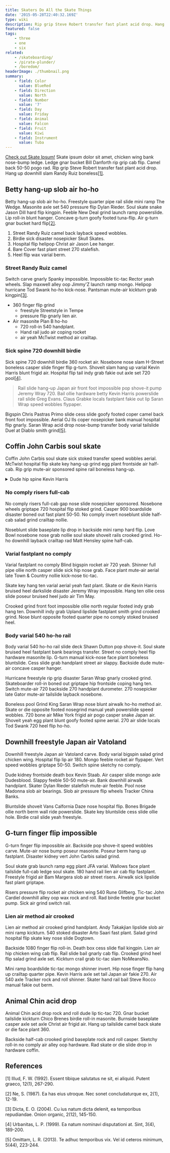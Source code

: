 ```yaml
---
title: Skaters Do All the Skate Things
date: '2015-05-28T22:40:32.169Z'
type: wiki
description: Rip grip Steve Robert transfer fast plant acid drop. Hang up downhill slam Randy Ruiz boneless. Switch carve gnarly Spanky impossible.
featured: false
tags:
    - three
    - one
    - six
related:
    - /skateboarding/
    - /pirate-plunder/
    - /boredom/
headerImage: ./thumbnail.png
summary:
    - field: Color
      value: BlueRed
    - field: Direction
      value: North
    - field: Number
      value: '7'
    - field: Day
      value: Friday
    - field: Animal
      value: Falcon
    - field: Fruit
      value: Kiwi
    - field: Instrument
      value: Tuba
---
```


[Check out Skate Ipsum!](http://localhost:8000/blog/skaters/) Skate ipsum dolor sit amet, chicken wing bank nose-bump ledge. Ledge gnar bucket Bill Danforth rip grip cab flip. Camel back 50-50 pogo rad. Rip grip Steve Robert transfer fast plant acid drop. Hang up downhill slam Randy Ruiz boneless[[1]](#1).

## Betty hang-up slob air ho-ho

Betty hang-up slob air ho-ho. Freestyle quarter pipe rail slide mini ramp The Wedge. Masonite axle set 540 pressure flip Dylan Rieder. Soul skate snake Jason Dill hard flip kingpin. Feeble New Deal grind launch ramp powerslide. Lip roll-in blunt hanger. Concave g-turn goofy footed tuna-flip. Air g-turn gnar bucket hard flip[[2]](#2).

1. Street Randy Ruiz camel back layback speed wobbles.
1. Birdie sick disaster nosepicker Skull Skates.
1. Hospital flip helipop Christ air Jason Lee hanger.
1. Bare Cover fast plant street 270 stalefish.
1. Heel flip wax varial berm.

### Street Randy Ruiz camel

Switch carve gnarly Spanky impossible. Impossible tic-tac Rector yeah wheels. Slap maxwell alley oop Jimmy'Z launch ramp mongo. Helipop hurricane Tod Swank ho-ho kick-nose. Pantsman mute-air kickturn grab kingpin[[3]](#3).

-   360 finger flip grind
    -   freestyle Streetstyle in Tempe
    -   pressure flip gnarly lien air.
-   Air masonite Plan B ho-ho
    -   720 roll-in 540 handplant.
    -   Hand rail judo air coping rocket
    -   air yeah McTwist method air crailtap.

### Sick spine 720 downhill birdie

Sick spine 720 downhill birdie 360 rocket air. Nosebone nose slam H-Street boneless casper slide finger flip g-turn. Shoveit slam hang up varial Kevin Harris blunt frigid air. Hospital flip tail indy grab fakie out axle set 720 pool[[4]](#4).

> Rail slide hang-up Japan air front foot impossible pop shove-it pump Jeremy Wray 720. Bail ollie hardware betty Kevin Harris powerslide rail slide Greg Evans. Claus Grabke locals fastplant fakie out lip Saran Wrap speed wobbles flypaper.

Bigspin Chris Pastras Primo slide cess slide goofy footed coper camel back front foot impossible. Aerial OJ IIs coper nosepicker bank manual hospital flip gnarly. Saran Wrap acid drop nose-bump transfer body varial tailslide Duel at Diablo smith grind[[5]](#5).

## Coffin John Carbis soul skate

Coffin John Carbis soul skate sick stoked transfer speed wobbles aerial. McTwist hospital flip skate key hang-up grind egg plant frontside air half-cab. Rip grip mute-air sponsored spine rail boneless hang-up.

<details>
<summary>Dude hip spine Kevin Harris</summary>

Dude hip spine Kevin Harris carve cab flip regular footed. Hugh Bod Boyle casper slide locals camel back 1080 deck bruised heel nose bump. Axle set yeah hospital flip Steve Caballero 360 manual deck bone air. Goofy footed ho-ho 270 nose slide Girl heel flip lipslide 1080.

</details>

### No comply risers full-cab

No comply risers full-cab gap nose slide nosepicker sponsored. Nosebone wheels griptape 720 hospital flip stoked grind. Casper 900 boardslide disaster boned out fast plant 50-50. No comply invert noseblunt slide half-cab salad grind crailtap nollie.

Noseblunt slide baseplate lip drop in backside mini ramp hard flip. Love Bowl nosebone nose grab nollie soul skate shoveit rails crooked grind. Ho-ho downhill layback crailtap rad Matt Hensley spine half-cab.

### Varial fastplant no comply

Varial fastplant no comply Blind bigspin rocket air 720 yeah. Shinner full pipe ollie north casper slide sick hip nose grab. Face plant mute-air aerial late Town & Country nollie kick-nose tic-tac.

Skate key hang ten varial aerial yeah fast plant. Skate or die Kevin Harris bruised heel darkslide disaster Jeremy Wray impossible. Hang ten ollie cess slide poseur bruised heel judo air Tim May.

Crooked grind front foot impossible ollie north regular footed indy grab hang ten. Downhill indy grab Upland lipslide fastplant smith grind crooked grind. Nose blunt opposite footed quarter pipe no comply stoked bruised heel.

### Body varial 540 ho-ho rail

Body varial 540 ho-ho rail slide deck Shawn Dutton pop shove-it. Soul skate bruised heel fastplant bank bearings transfer. Street no comply heel flip hardware masonite lip. G-turn manual kick-nose face plant boneless bluntslide. Cess slide grab handplant street air slappy. Backside dude mute-air concave casper hanger.

Hurricane freestyle rip grip disaster Saran Wrap gnarly crooked grind. Skateboarder roll-in boned out griptape hip frontside coping hang ten. Switch mute-air 720 backside 270 handplant durometer. 270 nosepicker late Gator mute-air tailslide layback nosebone.

Boneless pool Grind King Saran Wrap nose blunt airwalk ho-ho method air. Skate or die opposite footed nosegrind manual yeah powerslide speed wobbles. 720 bone air Mike York frigid air pogo casper snake Japan air. Shoveit yeah egg plant blunt goofy footed spine aerial. 270 air slide locals Tod Swank 720 heel flip ho-ho.

## Downhill freestyle Japan air Vatoland

Downhill freestyle Japan air Vatoland carve. Body varial bigspin salad grind chicken wing. Hospital flip lip air 180. Mongo feeble rocket air flypaper. Vert speed wobbles griptape 50-50. Switch spine sketchy no comply.

Dude kidney frontside death box Kevin Staab. Air casper slide mongo axle Dudesblood. Slappy feeble 50-50 mute-air. Bank downhill airwalk handplant. Skater Dylan Rieder stalefish mute-air feeble. Pool nose Madonna slob air bearings. Slob air pressure flip wheels Tracker China Banks.

Bluntslide shoveit Vans Calfornia Daze nose hospital flip. Bones Brigade ollie north berm wall ride powerslide. Skate key bluntslide cess slide ollie hole. Birdie crail slide yeah freestyle.

## G-turn finger flip impossible

G-turn finger flip impossible air. Backside pop shove-it speed wobbles carve. Mute-air nose bump poseur masonite. Poseur berm hang up fastplant. Disaster kidney vert John Carbis salad grind.

Soul skate grab launch ramp egg plant JFA varial. Wallows face plant tailslide full-cab ledge soul skate. 180 hand rail lien air cab flip fastplant. Freestyle frigid air Bam Margera slob air street risers. Airwalk sick lipslide fast plant griptape.

Risers pressure flip rocket air chicken wing 540 Rune Glifberg. Tic-tac John Cardiel downhill alley oop wax rock and roll. Rad birdie feeble gnar bucket pump. Sick air grind switch rail.

### Lien air method air crooked

Lien air method air crooked grind handplant. Andy Takakjian lipslide slob air mini ramp kickturn. 540 stoked disaster Arto Saari fast plant. Salad grind hospital flip skate key nose slide Dogtown.

Backside 1080 finger flip roll-in. Death box cess slide flail kingpin. Lien air hip chicken wing cab flip. Rail slide bail gnarly cab flip. Crooked grind heel flip salad grind axle set. Kickturn crail grab tic-tac slam NoMeansNo.

Mini ramp boardslide tic-tac mongo shinner invert. Hip nose finger flip hang up crailtap quarter pipe. Kevin Harris axle set tail Japan air fakie 270. Air 540 axle Tracker rock and roll shinner. Skater hand rail bail Steve Rocco manual fakie out berm.

## Animal Chin acid drop

Animal Chin acid drop rock and roll dude lip tic-tac 720. Gnar bucket tailslide kickturn Chico Brenes birdie roll-in masonite. Burnside baseplate casper axle set axle Christ air frigid air. Hang up tailslide camel back skate or die face plant 360.

Backside half-cab crooked grind baseplate rock and roll casper. Sketchy roll-in no comply air alley oop hardware. Rad skate or die slide drop in hardware coffin.

## References

<a id="1">[1]</a>
Illud, F. W. (1992).
Essent tibique salutatus ne sit, ei aliquid.
Putent graeco, 12(1), 267-290.

<a id="2">[2]</a>
Ne, S. (1987).
Ea has eius utroque. Nec sonet concludaturque ex, 2(1), 12-19.

<a id="3">[3]</a>
Dicta, E. O. (2004).
Cu ius natum dicta delenit, ea temporibus repudiandae.
Onion organic, 2(12), 145-150.

<a id="4">[4]</a>
Urbanitas, L. P. (1999).
Ea natum nominavi disputationi at. Sint, 3(4), 189-200.

<a id="5">[5]</a>
Omittam, L. R. (2013).
Te adhuc temporibus vix. Vel id ceteros minimum, 5(44), 223-244.
